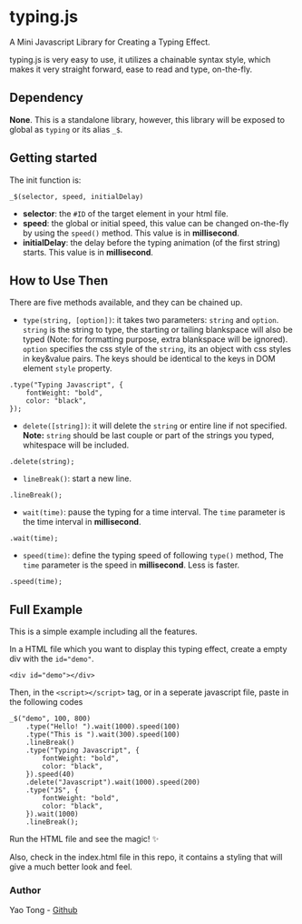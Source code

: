 # typing.js

A Mini Javascript Library for Creating a Typing Effect.

typing.js is very easy to use, it utilizes a chainable syntax style, which makes it very straight forward, ease to read and type, on-the-fly.


## Dependency

**None**. This is a standalone library, however, this library will be exposed to global as `typing` or its alias `_$`.


## Getting started

 The init function is:
```
_$(selector, speed, initialDelay)
```
- **selector**: the `#ID` of the target element in your html file.
- **speed**: the global or initial speed, this value can be changed on-the-fly by using the `speed()` method. This value is in **millisecond**.
- **initialDelay**: the delay before the typing animation (of the first string) starts. This value is in **millisecond**.


## How to Use Then

There are five methods available, and they can be chained up.

- `type(string, [option])`: it takes two parameters: `string` and `option`. `string` is the string to type, the starting or tailing blankspace will also be typed (Note: for formatting purpose, extra blankspace will be ignored). `option` specifies the css style of the `string`, its an object with css styles in key&value pairs. The keys should be identical to the keys in DOM element `style` property.
```
.type("Typing Javascript", { 
    fontWeight: "bold", 
    color: "black",
});
```

- `delete([string])`: it will delete the `string` or entire line if not specified. **Note:** `string` should be last couple or part of the strings you typed, whitespace will be included.
```
.delete(string);
```

- `lineBreak()`: start a new line.
```
.lineBreak();
```

- `wait(time)`: pause the typing for a time interval. The `time` parameter is the time interval in **millisecond**.
```
.wait(time);
```

- `speed(time)`: define the typing speed of following `type()` method, The `time` parameter is the speed in **millisecond**. Less is faster.
```
.speed(time);
```


## Full Example

This is a simple example including all the features.

In a HTML file which you want to display this typing effect, create a empty div with the `id="demo"`.

```
<div id="demo"></div>
```

Then, in the `<script></script>` tag, or in a seperate javascript file, paste in the following codes

```
_$("demo", 100, 800)
    .type("Hello! ").wait(1000).speed(100)
    .type("This is ").wait(300).speed(100)
    .lineBreak()
    .type("Typing Javascript", { 
        fontWeight: "bold", 
        color: "black",
    }).speed(40)
    .delete("Javascript").wait(1000).speed(200)
    .type("JS", { 
        fontWeight: "bold", 
        color: "black",
    }).wait(1000)
    .lineBreak();
```

Run the HTML file and see the magic! :sparkles:

Also, check in the index.html file in this repo, it contains a styling that will give a much better look and feel.

### Author
Yao Tong - [Github](https://github.com/yat529)